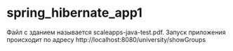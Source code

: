 # spring_hibernate_app1
Файл с зданием называется scaleapps-java-test.pdf. 
Запуск приложения происходит по адресу http://localhost:8080/university/showGroups
